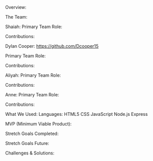 Overview:



The Team:

Shaiah:
Primary Team Role: 

Contributions: 

Dylan Cooper: https://github.com/Dcooper15

Primary Team Role: 

Contributions: 


Aliyah: 
Primary Team Role: 

Contributions: 


Anne: 
Primary Team Role: 

Contributions: 


What We Used:
Languages:
HTML5
CSS
JavaScript
Node.js
Express


MVP (Minimum Viable Product):

Stretch Goals Completed:

Stretch Goals Future:


Challenges & Solutions:
